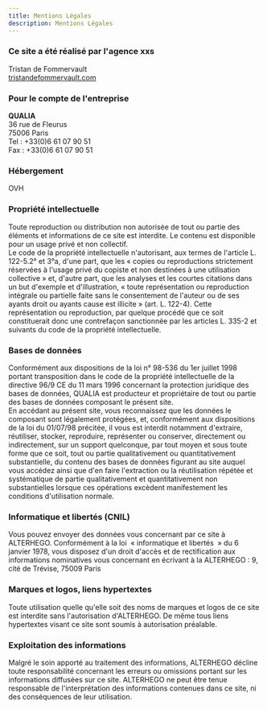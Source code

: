 ```yaml
---
title: Mentions Légales
description: Mentions Légales
---
```


### Ce site a été réalisé par l'agence xxs

Tristan de Fommervault\
[tristandefommervault.com](https://tristandefommervault.com/)

### Pour le compte de l'entreprise

**QUALIA**\
36 rue de Fleurus\
75006 Paris\
Tel : +33(0)6 61 07 90 51\
Fax : +33(0)6 61 07 90 51

### Hébergement

OVH

### Propriété intellectuelle

Toute reproduction ou distribution non autorisée de tout ou partie des éléments et informations de ce site est interdite. Le contenu est disponible pour un usage privé et non collectif.\
Le code de la propriété intellectuelle n'autorisant, aux termes de l'article L. 122-5.2° et 3°a, d'une part, que les « copies ou reproductions strictement réservées à l'usage privé du copiste et non destinées à une utilisation collective » et, d'autre part, que les analyses et les courtes citations dans un but d'exemple et d'illustration, « toute représentation ou reproduction intégrale ou partielle faite sans le consentement de l'auteur ou de ses ayants droit ou ayants cause est illicite » (art. L. 122-4). Cette représentation ou reproduction, par quelque procédé que ce soit constituerait donc une contrefaçon sanctionnée par les articles L. 335-2 et suivants du code de la propriété intellectuelle.

### Bases de données

Conformément aux dispositions de la loi n° 98-536 du 1er juillet 1998 portant transposition dans le code de la propriété intellectuelle de la directive 96/9 CE du 11 mars 1996 concernant la protection juridique des bases de données, QUALIA est producteur et propriétaire de tout ou partie des bases de données composant le présent site.\
En accédant au présent site, vous reconnaissez que les données le composant sont légalement protégées, et, conformément aux dispositions de la loi du 01/07/98 précitée, il vous est interdit notamment d'extraire, réutiliser, stocker, reproduire, représenter ou conserver, directement ou indirectement, sur un support quelconque, par tout moyen et sous toute forme que ce soit, tout ou partie qualitativement ou quantitativement substantielle, du contenu des bases de données figurant au site auquel vous accédez ainsi que d'en faire l'extraction ou la réutilisation répétée et systématique de partie qualitativement et quantitativement non substantielles lorsque ces opérations excèdent manifestement les conditions d'utilisation normale.

### Informatique et libertés (CNIL)

Vous pouvez envoyer des données vous concernant par ce site à ALTERHEGO. Conformément à la loi  « informatique et libertés  » du 6 janvier 1978, vous disposez d'un droit d'accès et de rectification aux informations nominatives vous concernant en écrivant à la ALTERHEGO : 9, cité de Trévise, 75009 Paris

### Marques et logos, liens hypertextes

Toute utilisation quelle qu'elle soit des noms de marques et logos de ce site est interdite sans l'autorisation d'ALTERHEGO. De même tous liens hypertextes visant ce site sont soumis à autorisation préalable.

### Exploitation des informations

Malgré le soin apporté au traitement des informations, ALTERHEGO décline toute responsabilité concernant les erreurs ou omissions portant sur les informations diffusées sur ce site. ALTERHEGO ne peut être tenue responsable de l'interprétation des informations contenues dans ce site, ni des conséquences de leur utilisation.
